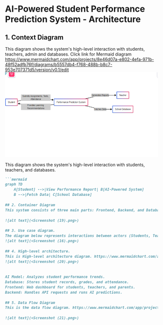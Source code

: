  # AI-Powered Student Performance Prediction System - Architecture

## 1. Context Diagram

This diagram shows the system's high-level interaction with students, teachers, admin and databases. Click link for Mermaid diagram https://www.mermaidchart.com/app/projects/8e46d07a-e802-4efa-971b-48f52adfb76f/diagrams/b5557db4-f768-488b-b8c7-953e707371d5/version/v0.1/edit
![alt text](<Screenshot (18).png>)

This diagram shows the system's high-level interaction with students, teachers, and databases.

```markdown
```mermaid
graph TD
    A[Student] -->|View Performance Report| B[AI-Powered System]
    B -->|Fetch Data| C[School Database]

## 2. Container Diagram
This system consists of three main parts: Frontend, Backend, and Database. https://www.mermaidchart.com/app/projects/8e46d07a-e802-4efa-971b-48f52adfb76f/diagrams/36e12fa6-0a2c-49b5-b2dd-e82c4ff78783/version/v0.1/edit

![alt text](<Screenshot (19).png>)

## 3. Use case diagram.
The diagram below represents interactions between actors (Students, Teachers, admin and database) and the system. https://www.mermaidchart.com/app/projects/8e46d07a-e802-4efa-971b-48f52adfb76f/diagrams/435c2f83-2296-421d-9009-79025061cc94/version/v0.1/edit
![alt text](<Screenshot (16).png>)

## 4. High-level architecture.
This is High-level architecture diagram. https://www.mermaidchart.com/app/projects/954ba711-e390-447d-bc86-64fd8cbd3c14/diagrams/90d2154f-58d2-4186-b0e0-d5ba6dde873c/version/v0.1/edit
![alt text](<Screenshot (20).png>)


AI Model: Analyzes student performance trends.
Database: Stores student records, grades, and attendance.
Frontend: Web dashboard for students, teachers, and parents.
Backend: Handles API requests and runs AI predictions.

## 5. Data Flow Diagram
This is the data flow diagram. https://www.mermaidchart.com/app/projects/954ba711-e390-447d-bc86-64fd8cbd3c14/diagrams/35215afb-e241-41ff-a97b-fcb373a47137/version/v0.1/edit

![alt text](<Screenshot (21).png>)